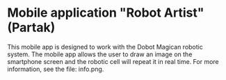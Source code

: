 # Mobile application "Robot Artist" (Partak)
This mobile app is designed to work with the Dobot Magican robotic system. The mobile app allows the user to draw an image on the smartphone screen and the robotic cell will repeat it in real time. For more information, see the file: info.png.
